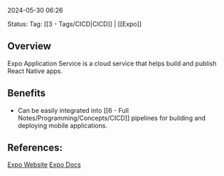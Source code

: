 
2024-05-30 06:26

Status:
Tag: [[3 - Tags/CICD|CICD]] | [[Expo]]

## Overview

Expo Application Service is a cloud service that helps build and publish React Native apps.

## Benefits

- Can be easily integrated into [[6 - Full Notes/Programming/Concepts/CICD]] pipelines for building and deploying mobile applications.
## References:

[Expo Website](https://expo.dev/eas)
[Expo Docs](https://docs.expo.dev/eas/)